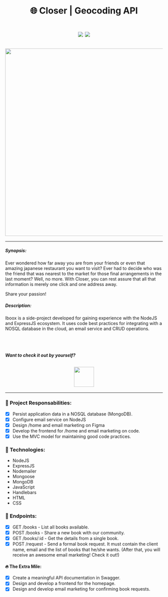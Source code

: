 <h1 align="center">🌐 Closer | Geocoding API </h1>
<h1 align="center">
<img src="https://img.shields.io/static/v1?label=node&message=framework&color=blue&style=for-the-badge&logo=nodedotjs"/>
<img src="https://img.shields.io/static/v1?label=TypeScript&message=language&color=green&style=for-the-badge&logo=typescript"/>
  
</h1>

<h2 align="center" >
<img src="https://c.tenor.com/z1wgJ0laPAgAAAAd/map-coordinates.gif" width="600" />
</h2>
<hr />

##### Synopsis:
  Ever wondered how far away you are from your friends or even that amazing japanese restaurant you want to visit? Ever had to decide who was the friend that was nearest to the market for those final arrangements in the last moment? Well, no more. With Closer, you can rest assure that all that information is merely one click and one address away.


Share your passion!

##### Description:

Iboox is a side-project developed for gaining experience with the NodeJS and ExpressJS ecosystem. It uses code best practices for integrating with a NOSQL database in the cloud, an email service and CRUD operations.

<br><br>

##### Want to check it out by yourself?

<h2 align="center" >
<a href="https://iboox.herokuapp.com/"><img src="https://media.indiedb.com/images/articles/1/159/158317/auto/20140509082052-Button_play.png" height="64" />
</h2></a>
<hr />

### 🧠 Project Responsabilities:

- [x] Persist application data in a NOSQL database (MongoDB).
- [x] Configure email service on NodeJS
- [x] Design /home and email marketing on Figma
- [x] Develop the frontend for /home and email marketing on code.
- [x] Use the MVC model for maintaining good code practices.

### 🧰 Technologies:

- NodeJS
- ExpressJS
- Nodemailer
- Mongoose
- MongoDB
- JavaScript
- Handlebars
- HTML
- CSS


### 🎯 Endpoints:

- [x] GET /books - List all books available.
- [x] POST /books - Share a new book with our community.
- [x] GET /books/:id - Get the details from a single book.
- [x] POST /request - Send a formal book request. It must contain the client name, email and the list of books that he/she wants. (After that, you will receive an awesome email marketing! Check it out!)

#### 🔥 The Extra Mile:

- [x] Create a meaningful API documentation in Swagger.
- [x] Design and develop a frontend for the homepage.
- [x] Design and develop email marketing for confirming book requests.

